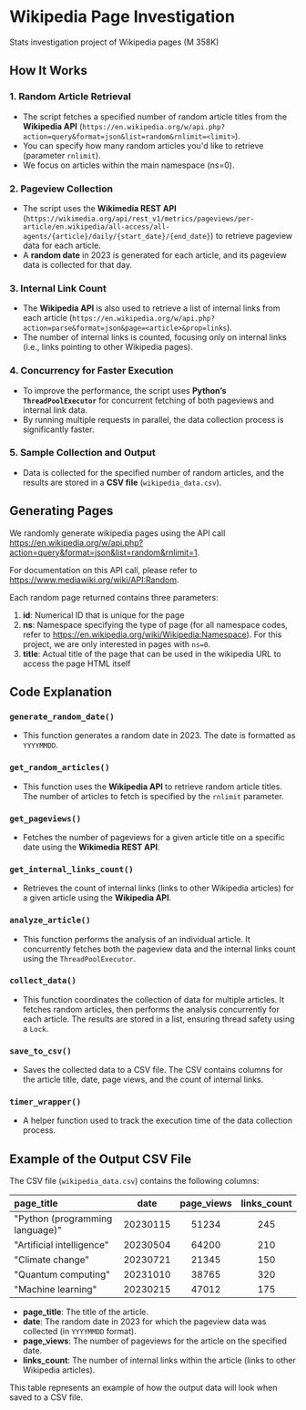 # Wikipedia Page Investigation
Stats investigation project of Wikipedia pages (M 358K)

## How It Works
### 1. **Random Article Retrieval**
   - The script fetches a specified number of random article titles from the **Wikipedia API** (`https://en.wikipedia.org/w/api.php?action=query&format=json&list=random&rnlimit=<limit>`). 
   - You can specify how many random articles you'd like to retrieve (parameter `rnlimit`).
   - We focus on articles within the main namespace (ns=0).

### 2. **Pageview Collection**
   - The script uses the **Wikimedia REST API** (`https://wikimedia.org/api/rest_v1/metrics/pageviews/per-article/en.wikipedia/all-access/all-agents/{article}/daily/{start_date}/{end_date}`) to retrieve pageview data for each article.
   - A **random date** in 2023 is generated for each article, and its pageview data is collected for that day.

### 3. **Internal Link Count**
   - The **Wikipedia API** is also used to retrieve a list of internal links from each article (`https://en.wikipedia.org/w/api.php?action=parse&format=json&page=<article>&prop=links`).
   - The number of internal links is counted, focusing only on internal links (i.e., links pointing to other Wikipedia pages).

### 4. **Concurrency for Faster Execution**
   - To improve the performance, the script uses **Python’s `ThreadPoolExecutor`** for concurrent fetching of both pageviews and internal link data.
   - By running multiple requests in parallel, the data collection process is significantly faster.

### 5. **Sample Collection and Output**
   - Data is collected for the specified number of random articles, and the results are stored in a **CSV file** (`wikipedia_data.csv`).


## Generating Pages
We randomly generate wikipedia pages using the API call <https://en.wikipedia.org/w/api.php?action=query&format=json&list=random&rnlimit=1>.

For documentation on this API call, please refer to <https://www.mediawiki.org/wiki/API:Random>.

Each random page returned contains three parameters:
1. **id**: Numerical ID that is unique for the page
2. **ns**: Namespace specifying the type of page (for all namespace codes, refer to <https://en.wikipedia.org/wiki/Wikipedia:Namespace>). For this project, we are only interested in pages with ```ns=0```.
3. **title**: Actual title of the page that can be used in the wikipedia URL to access the page HTML itself

## Code Explanation

### `generate_random_date()`
   - This function generates a random date in 2023. The date is formatted as `YYYYMMDD`.

### `get_random_articles()`
   - This function uses the **Wikipedia API** to retrieve random article titles. The number of articles to fetch is specified by the `rnlimit` parameter.

### `get_pageviews()`
   - Fetches the number of pageviews for a given article title on a specific date using the **Wikimedia REST API**.

### `get_internal_links_count()`
   - Retrieves the count of internal links (links to other Wikipedia articles) for a given article using the **Wikipedia API**.

### `analyze_article()`
   - This function performs the analysis of an individual article. It concurrently fetches both the pageview data and the internal links count using the `ThreadPoolExecutor`.

### `collect_data()`
   - This function coordinates the collection of data for multiple articles. It fetches random articles, then performs the analysis concurrently for each article. The results are stored in a list, ensuring thread safety using a `Lock`.

### `save_to_csv()`
   - Saves the collected data to a CSV file. The CSV contains columns for the article title, date, page views, and the count of internal links.

### `timer_wrapper()`
   - A helper function used to track the execution time of the data collection process.

## Example of the Output CSV File

The CSV file (`wikipedia_data.csv`) contains the following columns:

| page_title                         | date     | page_views | links_count |
|:-----------------------------------|:--------:|:----------:|:-----------:|
| "Python (programming language)"    | 20230115 | 51234      | 245         |
| "Artificial intelligence"          | 20230504 | 64200      | 210         |
| "Climate change"                   | 20230721 | 21345      | 150         |
| "Quantum computing"                | 20231010 | 38765      | 320         |
| "Machine learning"                 | 20230215 | 47012      | 175         |

- **page_title**: The title of the article.
- **date**: The random date in 2023 for which the pageview data was collected (in `YYYYMMDD` format).
- **page_views**: The number of pageviews for the article on the specified date.
- **links_count**: The number of internal links within the article (links to other Wikipedia articles).

This table represents an example of how the output data will look when saved to a CSV file.



